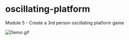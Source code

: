 # oscillating-platform
Module 5 - Create a 3rd person oscillating platform game

![Demo gif](https://github.com/delmonicho/oscillating-platform/blob/master/oscillating%20platform%20demo.gif)
